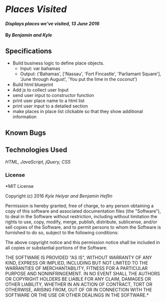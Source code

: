 # _Places Visited_

#### _Displays places we've visited, 13 June 2016_

#### By _**Benjamin and Kyle**_

## Specifications

* Build business logic to define place objects.
  * Input: var bahamas
  * Output: ('Bahamas', ['Nassau', 'Fort Fincastle', 'Parliamant Square'], 'June through August', 'You put the lime in the coconut')
* Build html blueprint
* Add js to collect user Input
* send user input to constructor function
* print user place name to a html list
* print user input to a detailed section
* make places in place list clickable so that they show additional information


## Known Bugs


## Technologies Used

_HTML, JavaScript, jQuery, CSS_

### License

*MIT License

Copyright (c) 2016 _Kyle Helyar and Benjamin Heflin_

Permission is hereby granted, free of charge, to any person obtaining a copy of this software and associated documentation files (the "Software"), to deal in the Software without restriction, including without limitation the rights to use, copy, modify, merge, publish, distribute, sublicense, and/or sell copies of the Software, and to permit persons to whom the Software is furnished to do so, subject to the following conditions:

The above copyright notice and this permission notice shall be included in all copies or substantial portions of the Software.

THE SOFTWARE IS PROVIDED "AS IS", WITHOUT WARRANTY OF ANY KIND, EXPRESS OR IMPLIED, INCLUDING BUT NOT LIMITED TO THE WARRANTIES OF MERCHANTABILITY, FITNESS FOR A PARTICULAR PURPOSE AND NONINFRINGEMENT. IN NO EVENT SHALL THE AUTHORS OR COPYRIGHT HOLDERS BE LIABLE FOR ANY CLAIM, DAMAGES OR OTHER LIABILITY, WHETHER IN AN ACTION OF CONTRACT, TORT OR OTHERWISE, ARISING FROM, OUT OF OR IN CONNECTION WITH THE SOFTWARE OR THE USE OR OTHER DEALINGS IN THE SOFTWARE.*
